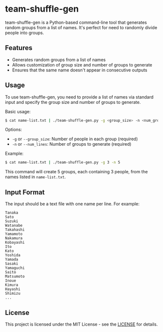 # team-shuffle-gen

team-shuffle-gen is a Python-based command-line tool that generates random groups from a list of names. It's perfect for need to randomly divide people into groups.

## Features

- Generates random groups from a list of names
- Allows customization of group size and number of groups to generate
- Ensures that the same name doesn't appear in consecutive outputs

## Usage

To use team-shuffle-gen, you need to provide a list of names via standard input and specify the group size and number of groups to generate.

Basic usage:

```bash
$ cat name-list.txt | ./team-shuffle-gen.py -g <group_size> -n <num_groups>
```

Options:
- `-g` or `--group_size`: Number of people in each group (required)
- `-n` or `--num_lines`: Number of groups to generate (required)

Example:

```bash
$ cat name-list.txt | ./team-shuffle-gen.py -g 3 -n 5
```

This command will create 5 groups, each containing 3 people, from the names listed in `name-list.txt`.

## Input Format

The input should be a text file with one name per line. For example:

```
Tanaka
Sato
Suzuki
Watanabe
Takahashi
Yamamoto
Nakamura
Kobayashi
Ito
Kato
Yoshida
Yamada
Sasaki
Yamaguchi
Saito
Matsumoto
Inoue
Kimura
Hayashi
Shimizu
...
```

## License

This project is licensed under the MIT License - see the [LICENSE](https://opensource.org/license/mit) for details.

